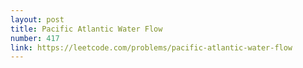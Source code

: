 ```yaml
---
layout: post
title: Pacific Atlantic Water Flow
number: 417
link: https://leetcode.com/problems/pacific-atlantic-water-flow
---
```

